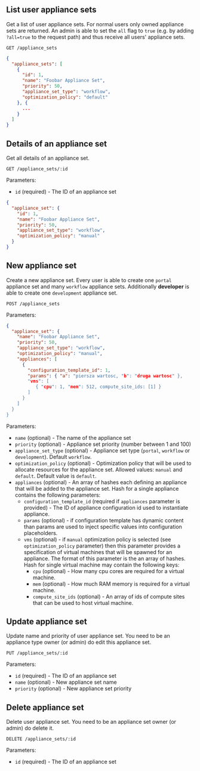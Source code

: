 ## List user appliance sets

Get a list of user appliance sets. For normal users only owned appliance sets are returned. An admin is able to set the `all` flag to `true` (e.g. by adding `?all=true` to the request path) and thus receive all users' appliance sets.

```
GET /appliance_sets
```

```json
{
  "appliance_sets": [
    {
      "id": 1,
      "name": "Foobar Appliance Set",
      "priority": 50,
      "appliance_set_type": "workflow",
      "optimization_policy": "default"
    }, {
      ...
    }
  ]
}
```

## Details of an appliance set

Get all details of an appliance set.

```
GET /appliance_sets/:id
```

Parameters:

+ `id` (required) - The ID of an appliance set

```json
{
  "appliance_set": {
    "id": 1,
    "name": "Foobar Appliance Set",
    "priority": 50,
    "appliance_set_type": "workflow",
    "optimization_policy": "manual"
  }
}
```

## New appliance set

Create a new appliance set. Every user is able to create one `portal` appliance set and many `workflow` appliance sets. Additionally **developer** is able to create one `development` appliance set.

```
POST /appliance_sets
```

Parameters:

```json
{
  "appliance_set": {
    "name": "Foobar Appliance Set",
    "priority": 50,
    "appliance_set_type": "workflow",
    "optimization_policy": "manual",
    "appliances": [
      {
        "configuration_template_id": 1,
        "params": { "a": "piersza wartosc, "b": "druga wartosc" },
        "vms": [
           { "cpu": 1, "mem": 512, compute_site_ids: [1] }
        ]
      }
    ]
  }
}
```

Parameters:

+ `name` (optional) - The name of the appliance set
+ `priority` (optional) - Appliance set priority (number between 1 and 100)
+ `appliance_set_type` (optional) - Appliance set type (`portal`, `workflow` or `development`). Default `workflow`.
+ `optimization_policy` (optional) - Optimization policy that will be used to allocate resources for the appliance set. Allowed values: `manual` and `default`. Default value is `default`.
+ `appliances` (optional) - An array of hashes each defining an appliance that will be added to the appliance set. Hash for a single appliance contains the following parameters:
    + `configuration_template_id` (required if `appliances` parameter is provided) - The ID of appliance configuration id used to instantiate appliance.
    + `params` (optional) - if configuration template has dynamic content than params are used to inject specific values into configuration placeholders.
    + `vms` (optional) - if `manual` optimization policy is selected (see `optimization_policy` parameter) then this parameter provides a specification of virtual machines that will be spawned for an appliance. The format of this parameter is the an array of hashes. Hash for single virtual machine may contain the following keys:
        + `cpu` (optional) - How many cpu cores are required for a virtual machine.
        + `mem` (optional) - How much RAM memory is required for a virtual machine.
        + `compute_site_ids` (optional) - An array of ids of compute sites that can be used to host virtual machine.



## Update appliance set

Update name and priority of user appliance set. You need to be an appliance type owner (or admin) do edit this appliance set.

```
PUT /appliance_sets/:id
```

Parameters:

+ `id` (required) - The ID of an appliance set
+ `name` (optional) - New appliance set name
+ `priority` (optional) - New appliance set priority

## Delete appliance set

Delete user appliance set. You need to be an appliance set owner (or admin) do delete it.

```
DELETE /appliance_sets/:id
```

Parameters:

+ `id` (required) - The ID of an appliance set